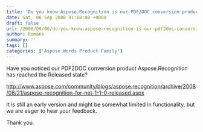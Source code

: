 ```yaml
---
title: 'Do you know Aspose.Recognition is our PDF2DOC conversion product?'
date: Sat, 06 Sep 2008 01:08:00 +0000
draft: false
url: /2008/09/06/do-you-know-aspose-recognition-is-our-pdf2doc-conversion-product/
author: Romank
summary: ''
tags: []
categories: ['Aspose.Words Product Family']
---
```


Have you noticed our PDF2DOC conversion product Aspose.Recognition has reached the Released state?

http://www.aspose.com/community/blogs/aspose.recognition/archive/2008/08/21/aspose-recognition-for-net-1-1-0-released.aspx

It is still an early version and might be somewhat limited in functionality, but we are eager to hear your feedback.

Thank you.








